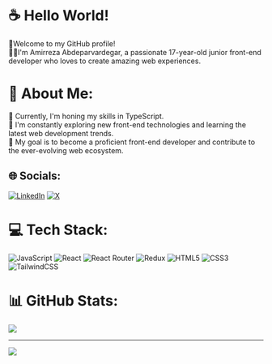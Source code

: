 # ☕️ Hello World! 
 🌹Welcome to my GitHub profile!<br>👨‍💻I'm Amirreza Abdeparvardegar, a passionate 17-year-old junior front-end developer who loves to create amazing web experiences. 

# 💫 About Me:
🌱 Currently, I'm honing my skills in TypeScript.<br>🔭 I'm constantly exploring new front-end technologies and learning the latest web development trends.<br>🚀 My goal is to become a proficient front-end developer and contribute to the ever-evolving web ecosystem.


## 🌐 Socials:
[![LinkedIn](https://img.shields.io/badge/LinkedIn-%230077B5.svg?logo=linkedin&logoColor=white)](https://linkedin.com/in/Amirreza-Abdeparvardegar) [![X](https://img.shields.io/badge/X-black.svg?logo=X&logoColor=white)](https://x.com/AmirrezaAPP) 

# 💻 Tech Stack:
![JavaScript](https://img.shields.io/badge/javascript-%23323330.svg?style=for-the-badge&logo=javascript&logoColor=%23F7DF1E) ![React](https://img.shields.io/badge/react-%2320232a.svg?style=for-the-badge&logo=react&logoColor=%2361DAFB) ![React Router](https://img.shields.io/badge/React_Router-CA4245?style=for-the-badge&logo=react-router&logoColor=white) ![Redux](https://img.shields.io/badge/redux-%23593d88.svg?style=for-the-badge&logo=redux&logoColor=white) ![HTML5](https://img.shields.io/badge/html5-%23E34F26.svg?style=for-the-badge&logo=html5&logoColor=white) ![CSS3](https://img.shields.io/badge/css3-%231572B6.svg?style=for-the-badge&logo=css3&logoColor=white) ![TailwindCSS](https://img.shields.io/badge/tailwindcss-%2338B2AC.svg?style=for-the-badge&logo=tailwind-css&logoColor=white)
# 📊 GitHub Stats:
![](https://github-readme-stats.vercel.app/api/top-langs/?username=amirrezaaptech&theme=dark&hide_border=false&include_all_commits=true&count_private=true&layout=compact)

---
[![](https://visitcount.itsvg.in/api?id=amirrezaaptech&icon=0&color=3)](https://visitcount.itsvg.in)

<!-- Proudly created with GPRM ( https://gprm.itsvg.in ) -->
